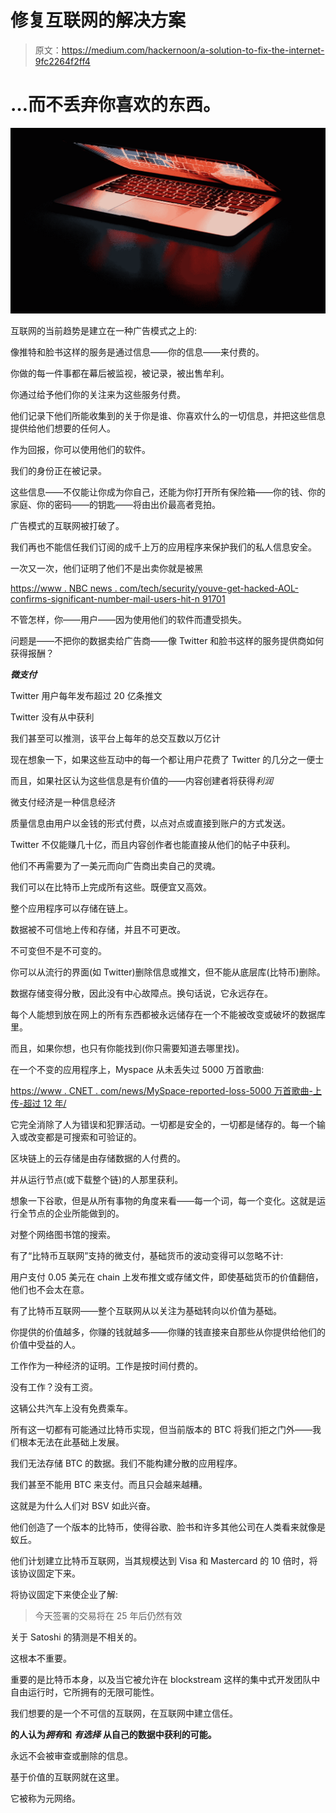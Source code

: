 # 修复互联网的解决方案

> 原文：<https://medium.com/hackernoon/a-solution-to-fix-the-internet-9fc2264f2ff4>

# …而不丢弃你喜欢的东西。

![](img/6eae8c33b0100f80fcbaefe0790792af.png)

互联网的当前趋势是建立在一种广告模式之上的:

像推特和脸书这样的服务是通过信息——你的信息——来付费的。

你做的每一件事都在幕后被监视，被记录，被出售牟利。

你通过给予他们你的关注来为这些服务付费。

他们记录下他们所能收集到的关于你是谁、你喜欢什么的一切信息，并把这些信息提供给他们想要的任何人。

作为回报，你可以使用他们的软件。

我们的身份正在被记录。

这些信息——不仅能让你成为你自己，还能为你打开所有保险箱——你的钱、你的家庭、你的密码——的钥匙——将由出价最高者竞拍。

广告模式的互联网被打破了。

我们再也不能信任我们订阅的成千上万的应用程序来保护我们的私人信息安全。

一次又一次，他们证明了他们不是出卖你就是被黑

[https://www . NBC news . com/tech/security/youve-get-hacked-AOL-confirms-significant-number-mail-users-hit-n 91701](https://www.nbcnews.com/tech/security/youve-got-hacked-aol-confirms-significant-number-mail-users-hit-n91701)

不管怎样，你——用户——因为使用他们的软件而遭受损失。

问题是——不把你的数据卖给广告商——像 Twitter 和脸书这样的服务提供商如何获得报酬？

***微支付***

Twitter 用户每年发布超过 20 亿条推文

Twitter 没有从中获利

我们甚至可以推测，该平台上每年的总交互数以万亿计

现在想象一下，如果这些互动中的每一个都让用户花费了 Twitter 的几分之一便士

而且，如果社区认为这些信息是有价值的——内容创建者将获得*利润*

微支付经济是一种信息经济

质量信息由用户以金钱的形式付费，以点对点或直接到账户的方式发送。

Twitter 不仅能赚几十亿，而且内容创作者也能直接从他们的帖子中获利。

他们不再需要为了一美元而向广告商出卖自己的灵魂。

我们可以在比特币上完成所有这些。既便宜又高效。

整个应用程序可以存储在链上。

数据被不可信地上传和存储，并且不可更改。

不可变但不是不可变的。

你可以从流行的界面(如 Twitter)删除信息或推文，但不能从底层库(比特币)删除。

数据存储变得分散，因此没有中心故障点。换句话说，它永远存在。

每个人能想到放在网上的所有东西都被永远储存在一个不能被改变或破坏的数据库里。

而且，如果你想，也只有你能找到(你只需要知道去哪里找)。

在一个不变的应用程序上，Myspace 从未丢失过 5000 万首歌曲:

[https://www . CNET . com/news/MySpace-reported-loss-5000 万首歌曲-上传-超过 12 年/](https://www.cnet.com/news/myspace-reportedly-loses-50-million-songs-uploaded-over-12-years/)

它完全消除了人为错误和犯罪活动。一切都是安全的，一切都是储存的。每一个输入或改变都是可搜索和可验证的。

区块链上的云存储是由存储数据的人付费的。

并从运行节点(或下载整个链)的人那里获利。

想象一下谷歌，但是从所有事物的角度来看——每一个词，每一个变化。这就是运行全节点的企业所能做到的。

对整个网络图书馆的搜索。

有了“比特币互联网”支持的微支付，基础货币的波动变得可以忽略不计:

用户支付 0.05 美元在 chain 上发布推文或存储文件，即使基础货币的价值翻倍，他们也不会太在意。

有了比特币互联网——整个互联网从以关注为基础转向以价值为基础。

你提供的价值越多，你赚的钱就越多——你赚的钱直接来自那些从你提供给他们的价值中受益的人。

工作作为一种经济的证明。工作是按时间付费的。

没有工作？没有工资。

这辆公共汽车上没有免费乘车。

所有这一切都有可能通过比特币实现，但当前版本的 BTC 将我们拒之门外——我们根本无法在此基础上发展。

我们无法存储 BTC 的数据。我们不能构建分散的应用程序。

我们甚至不能用 BTC 来支付。而且只会越来越糟。

这就是为什么人们对 BSV 如此兴奋。

他们创造了一个版本的比特币，使得谷歌、脸书和许多其他公司在人类看来就像是蚁丘。

他们计划建立比特币互联网，当其规模达到 Visa 和 Mastercard 的 10 倍时，将该协议固定下来。

将协议固定下来使企业了解:

> 今天签署的交易将在 25 年后仍然有效

关于 Satoshi 的猜测是不相关的。

这根本不重要。

重要的是比特币本身，以及当它被允许在 blockstream 这样的集中式开发团队中自由运行时，它所拥有的无限可能性。

我们想要的是一个不可信的互联网，在互联网中建立信任。

**的人认为*拥有*和** ***有选择*** **从自己的数据中获利的可能。**

永远不会被审查或删除的信息。

基于价值的互联网就在这里。

它被称为元网络。